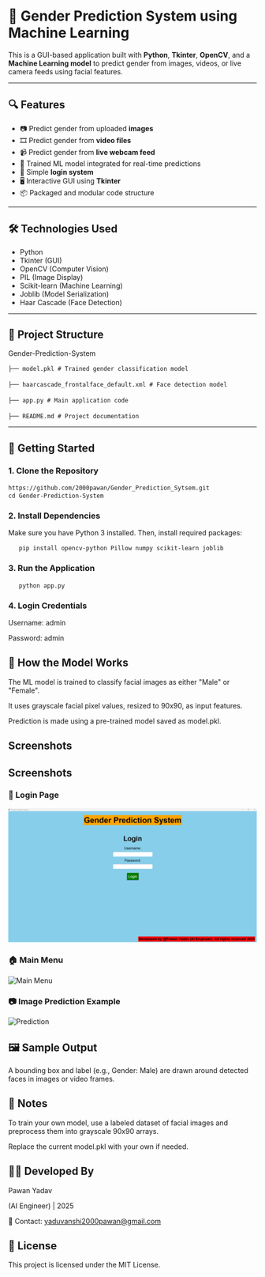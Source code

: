 # 👤 Gender Prediction System using Machine Learning

This is a GUI-based application built with **Python**, **Tkinter**, **OpenCV**, and a **Machine Learning model** to predict gender from images, videos, or live camera feeds using facial features.

---

## 🔍 Features

- 📷 Predict gender from uploaded **images**
- 🎞️ Predict gender from **video files**
- 📹 Predict gender from **live webcam feed**
- 🧠 Trained ML model integrated for real-time predictions
- 🔐 Simple **login system**
- 🖥️ Interactive GUI using **Tkinter**
- 📦 Packaged and modular code structure

---

## 🛠️ Technologies Used

- Python
- Tkinter (GUI)
- OpenCV (Computer Vision)
- PIL (Image Display)
- Scikit-learn (Machine Learning)
- Joblib (Model Serialization)
- Haar Cascade (Face Detection)

---

## 📁 Project Structure

Gender-Prediction-System

    ├── model.pkl # Trained gender classification model

    ├── haarcascade_frontalface_default.xml # Face detection model

    ├── app.py # Main application code

    ├── README.md # Project documentation 


---

## 🚀 Getting Started

### 1. Clone the Repository

    https://github.com/2000pawan/Gender_Prediction_Sytsem.git
    cd Gender-Prediction-System

### 2. Install Dependencies
Make sure you have Python 3 installed. Then, install required packages:

       pip install opencv-python Pillow numpy scikit-learn joblib

### 3. Run the Application

       python app.py

### 4. Login Credentials

Username: admin

Password: admin

## 🤖 How the Model Works

The ML model is trained to classify facial images as either "Male" or "Female".

It uses grayscale facial pixel values, resized to 90x90, as input features.

Prediction is made using a pre-trained model saved as model.pkl.

## Screenshots

## Screenshots

### 🔐 Login Page
![Login Page](login.png)

### 🏠 Main Menu
![Main Menu](screenshots/main.png)

### 📷 Image Prediction Example
![Prediction](screenshots/image_prediction.png)


## 🖼 Sample Output

A bounding box and label (e.g., Gender: Male) are drawn around detected faces in images or video frames.

## 📌 Notes

To train your own model, use a labeled dataset of facial images and preprocess them into grayscale 90x90 arrays.

Replace the current model.pkl with your own if needed.

## 👨‍💻 Developed By

Pawan Yadav

(AI Engineer) | 2025

📧 Contact: yaduvanshi2000pawan@gmail.com

## 📜 License

This project is licensed under the MIT License.


